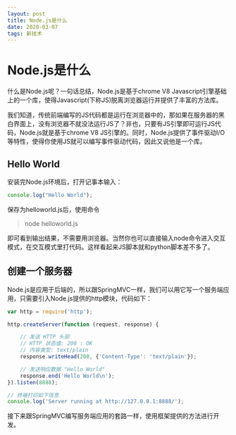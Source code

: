 ```yaml
---
layout: post
title: Node.js是什么
date: 2020-03-07
tags: 新技术
---
```


# Node.js是什么

什么是Node.js呢？一句话总结，Node.js是基于chrome V8 Javascript引擎基础上的一个库，使得Javascript(下称JS)脱离浏览器运行并提供了丰富的方法库。

我们知道，传统前端编写的JS代码都是运行在浏览器中的，那如果在服务器的黑白界面上，没有浏览器不就没法运行JS了？非也，只要有JS引擎即可运行JS代码，Node.js就是基于chrome V8 JS引擎的。同时，Node.js提供了事件驱动I/O等特性，使得你使用JS就可以编写事件驱动代码，因此又说他是一个库。

## Hello World

安装完Node.js环境后，打开记事本输入：
```js
console.log("Hello World");
```
保存为helloworld.js后，使用命令
> node helloworld.js

即可看到输出结果，不需要用浏览器。当然你也可以直接输入node命令进入交互模式，在交互模式里打代码。这样看起来JS脚本就和python脚本差不多了。

## 创建一个服务器

Node.js是应用于后端的，所以跟SpringMVC一样，我们可以用它写一个服务端应用，只需要引入Node.js提供的http模块，代码如下：
```js
var http = require('http');

http.createServer(function (request, response) {

    // 发送 HTTP 头部 
    // HTTP 状态值: 200 : OK
    // 内容类型: text/plain
    response.writeHead(200, {'Content-Type': 'text/plain'});

    // 发送响应数据 "Hello World"
    response.end('Hello World\n');
}).listen(8888);

// 终端打印如下信息
console.log('Server running at http://127.0.0.1:8888/');
```

接下来跟SpringMVC编写服务端应用的套路一样，使用框架提供的方法进行开发。